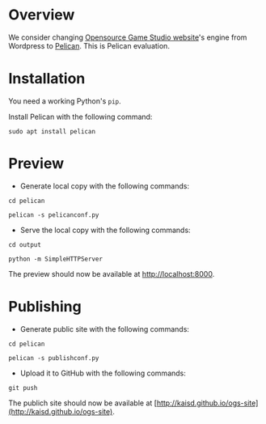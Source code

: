 # Overview

We consider changing [Opensource Game Studio website](http://opengamestudio.org)'s
engine from Wordpress to [Pelican](http://getpelican.com). This is Pelican
evaluation.

# Installation

You need a working Python's `pip`.

Install Pelican with the following command:

`sudo apt install pelican`

# Preview

* Generate local copy with the following commands:

`cd pelican`

`pelican -s pelicanconf.py`

* Serve the local copy with the following commands:

`cd output`

`python -m SimpleHTTPServer`

The preview should now be available at
[http://localhost:8000](http://localhost:8000).

# Publishing

* Generate public site with the following commands:

`cd pelican`

`pelican -s publishconf.py`

* Upload it to GitHub with the following commands:

`git push`

The publich site should now be available at
[http://kaisd.github.io/ogs-site](http://kaisd.github.io/ogs-site).

